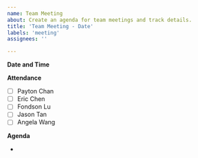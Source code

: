 ```yaml
---
name: Team Meeting
about: Create an agenda for team meetings and track details.
title: 'Team Meeting - Date'
labels: 'meeting'
assignees: ''

---
```


**Date and Time**

**Attendance**

- [ ] Payton Chan
- [ ] Eric Chen
- [ ] Fondson Lu
- [ ] Jason Tan
- [ ] Angela Wang

**Agenda**

- 